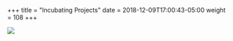 +++
title = "Incubating Projects"
date = 2018-12-09T17:00:43-05:00
weight = 108
+++


![](/louk8cnc-intro-k8s/images/incubating.png)
 
